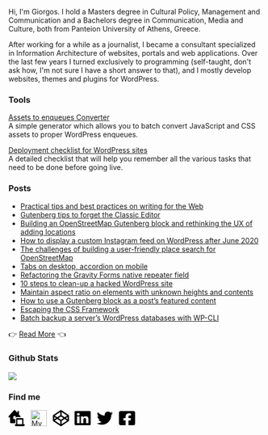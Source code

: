 Hi, I'm Giorgos. I hold a Masters degree in Cultural Policy, Management and Communication and a Bachelors degree in Communication, Media and Culture, both from Panteion University of Athens, Greece.

After working for a while as a journalist, I became a consultant specialized in Information Architecture of websites, portals and web applications. Over the last few years I turned exclusively to programming (self-taught, don't ask how, I'm not sure I have a short answer to that), and I mostly develop websites, themes and plugins for WordPress.

### Tools
[Assets to enqueues Converter](https://www.gsarigiannidis.gr/convert-html-assets-wordpress-enqueues/) <br>
A simple generator which allows you to batch convert JavaScript and CSS assets to proper WordPress enqueues.

[Deployment checklist for WordPress sites](https://www.gsarigiannidis.gr/deployment-checklist-for-wordpress-sites/) <br>
A detailed checklist that will help you remember all the various tasks that need to be done before going live.

### Posts
* [Practical tips and best practices on writing for the Web](https://www.gsarigiannidis.gr/practical-tips-on-writing-for-the-web/)
* [Gutenberg tips to forget the Classic Editor](https://www.gsarigiannidis.gr/gutenberg-tips-to-forget-the-classic-editor/)  
* [Building an OpenStreetMap Gutenberg block and rethinking the UX of adding locations](https://www.gsarigiannidis.gr/wordpress-gutenberg-map-block-openstreetmap/)
* [How to display a custom Instagram feed on WordPress after June 2020](https://www.gsarigiannidis.gr/instagram-feed-api-after-june-2020/) 
* [The challenges of building a user-friendly place search for OpenStreetMap](https://www.gsarigiannidis.gr/openstreetmap-place-search/) 
* [Tabs on desktop, accordion on mobile](https://www.gsarigiannidis.gr/tabs-on-desktop-accordion-on-mobile/) 
* [Refactoring the Gravity Forms native repeater field](https://www.gsarigiannidis.gr/gravity-forms-native-repeater/) 
* [10 steps to clean-up a hacked WordPress site](https://www.gsarigiannidis.gr/10-steps-to-clean-up-a-hacked-wordpress-site/) 
* [Maintain aspect ratio on elements with unknown heights and contents](https://www.gsarigiannidis.gr/maintain-aspect-ratio-on-elements-with-unknown-heights-and-contents/) 
* [How to use a Gutenberg block as a post’s featured content](https://www.gsarigiannidis.gr/wordpress-gutenberg-block-featured-content/)
* [Escaping the CSS Framework](https://www.gsarigiannidis.gr/escaping-the-css-framework/)
* [Batch backup a server’s WordPress databases with WP-CLI](https://www.gsarigiannidis.gr/wp-cli-batch-backup-wordpress-databases/) 

 :point_right: <a href="https://www.gsarigiannidis.gr/blog/">Read More</a>  :point_left:

### Github Stats  
<div><img src="https://github-readme-stats.vercel.app/api?username=gsarig&show_icons=true&count_private=true" align="center" /></div>  


### Find me
[<img width="32" title="My Website" height="32" src="https://raw.githubusercontent.com/gsarig/gsarig/master/images/website.svg">](https://www.gsarigiannidis.gr/) &nbsp;
[<img width="32" height="32" title="My WordPress.org profile" src="https://raw.githubusercontent.com/gsarig /gsarig/master/images/wordpress.svg">](https://profiles.wordpress.org/gsarig) &nbsp;
[<img width="32" height="32" title="Codepen" src="https://raw.githubusercontent.com/gsarig/gsarig/master/images/codepen.svg">](https://codepen.io/gsarig/#) &nbsp;
[<img width="32" height="32" title="LinkedIn" src="https://raw.githubusercontent.com/gsarig/gsarig/master/images/linkedin.svg">](https://www.linkedin.com/in/gsarigiannidis/) &nbsp;
[<img width="32" height="32" title="Twitter" src="https://raw.githubusercontent.com/gsarig/gsarig/master/images/twitter.svg">](https://twitter.com/gsarig) &nbsp;
[<img width="32" height="32" title="Facebook" src="https://raw.githubusercontent.com/gsarig/gsarig/master/images/facebook.svg">](https://www.facebook.com/sarigiannidis)

